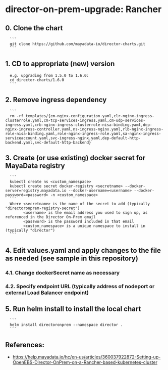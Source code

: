 # director-on-prem-upgrade: Rancher

## 0. Clone the chart
      ```
      git clone https://github.com/mayadata-io/director-charts.git
      ```
## 1. CD to appropriate (new) version
      e.g. upgrading from 1.5.0 to 1.6.0:
      cd director-charts/1.6.0
      ```

## 2. Remove ingress dependency
      ```
      rm -rf templates/{cm-nginx-configuration.yaml,clr-nginx-ingress-clusterrole.yaml,cm-tcp-services-ingress.yaml,cm-udp-services-ingress.yaml,crb-nginx-ingress-clusterrole-nisa-binding.yaml,dep-nginx-ingress-controller.yaml,ns-ingress-nginx.yaml,rlb-nginx-ingress-role-nisa-binding.yaml,role-nginx-ingress-role.yaml,sa-nginx-ingress-serviceaccount.yaml,svc-ingress-nginx.yaml,dep-default-http-backend.yaml,svc-default-http-backend}

## 3. Create (or use existing) docker secret for MayaData registry
      ```
      kubectl create ns <custom_namespace>
      kubectl create secret docker-registry <secretname> --docker-server=registry.mayadata.io --docker-username=<username> --docker-password=<password> -n <custom_namespace>
      ```
      Where <secretname> is the name of the secret to add (typically "directoronprem-registry-secret")
            <username> is the email address you used to sign up, as referenced in the Director On-Prem email
            <password> is the password included in that email
            <custom_namespace> is a unique namespace to install in (typically "director")
      ```
## 4. Edit values.yaml and apply changes to the file as needed (see sample in this repository)
### 4.1. Change dockerSecret name as necessary
### 4.2. Specify endpoint URL (typically address of nodeport or external Load Balancer endpoint)

## 5. Run helm install to install the local chart
      ```
      helm install directoronprem --namespace director .
      ```


## References:
* https://help.mayadata.io/hc/en-us/articles/360037922872-Setting-up-OpenEBS-Director-OnPrem-on-a-Rancher-based-kubernetes-cluster
